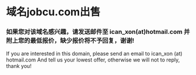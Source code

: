 # 域名jobcu.com出售

### 如果您对该域名感兴趣，请发送邮件至 ican_xon(at)hotmail.com 并附上您的最低报价，缺少报价将不予回复，谢谢!

If you are interested in this domain, please send an email to ican_xon (at) hotmail.com
And tell us your lowest offer, otherwise we will not to reply, thank you!
